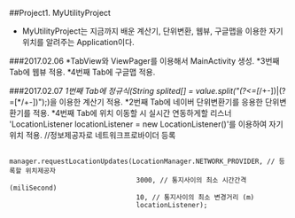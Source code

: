 ##Project1. MyUtilityProject

* MyUtilityProject는 지금까지 배운 계산기, 단위변환, 웹뷰, 구글맵을 이용한 자기위치를 알려주는 Application이다.

###2017.02.06
    *TabView와 ViewPager를 이용해서 MainActivity 생성.
    *3번째 Tab에 웹뷰 적용.
    *4번째 Tab에 구글맵 적용.

###2017.02.07
    *1번째 Tab에 정규식(String splited[] = value.split("(?<=[*/+-])|(?=[*/+-])");)을 이용한 계산기 적용.
    *2번째 Tab에 네이버 단위변환기를 응용한 단위변환기를 적용.
    *4번째 Tab에  위치 이동할 시 실시간 연동하게할 리스너 'LocationListener locationListener = new LocationListener()'를 이용하여 자기 위치 적용.
                 //정보제공자로 네트워크프로바이더 등록
```
                        manager.requestLocationUpdates(LocationManager.NETWORK_PROVIDER, // 등록할 위치제공자
                                3000, // 통지사이의 최소 시간간격 (miliSecond)
                                10, // 통지사이의 최소 변경거리 (m)
                                locationListener);
```
